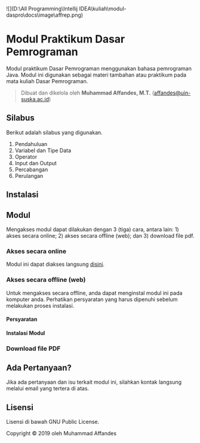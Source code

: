 ![](D:\All Programming\Intellij IDEA\kuliah\modul-daspro\docs\image\affrep.png)

# Modul Praktikum Dasar Pemrograman

Modul praktikum Dasar Pemrograman menggunakan bahasa pemrograman Java. Modul ini digunakan sebagai materi tambahan atau praktikum pada mata kuliah Dasar Pemrograman. 

> Dibuat dan dikelola oleh **Muhammad Affandes, M.T.** ([affandes@uin-suska.ac.id]())



## Silabus

Berikut adalah silabus yang digunakan.

1. Pendahuluan
2. Variabel dan Tipe Data
3. Operator
4. Input dan Output
5. Percabangan
6. Perulangan



## Instalasi



## Modul

Mengakses modul dapat dilakukan dengan 3 (tiga) cara, antara lain: 1) akses secara online; 2) akses secara offline (web); dan 3) download file pdf.

### Akses secara online

Modul ini dapat diakses langsung [disini](docs/index.md).



### Akses secara offline (web)

Untuk mengakses secara offline, anda dapat menginstal modul ini pada komputer anda. Perhatikan persyaratan yang harus dipenuhi sebelum melakukan proses instalasi.

#### Persyaratan



#### Instalasi Modul



### Download file PDF



## Ada Pertanyaan?

Jika ada pertanyaan dan isu terkait modul ini, silahkan kontak langsung melalui email yang tertera di atas.



## Lisensi

Lisensi di bawah GNU Public License.

Copyright © 2019 oleh Muhammad Affandes